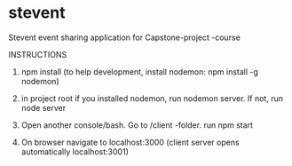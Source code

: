 # stevent
Stevent event sharing application for Capstone-project -course


INSTRUCTIONS
1. npm install
(to help development, install nodemon: npm install -g nodemon)
2. in project root if you installed nodemon, run nodemon server. If not, run node server

3. Open another console/bash. Go to /client -folder. run npm start

4. On browser navigate to localhost:3000 (client server opens automatically localhost:3001)

